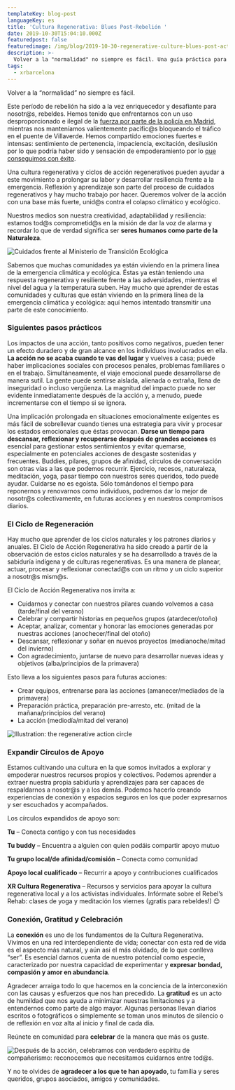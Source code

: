```yaml
---
templateKey: blog-post
languageKey: es
title: 'Cultura Regenerativa: Blues Post-Rebelión '
date: 2019-10-30T15:04:10.000Z
featuredpost: false
featuredimage: /img/blog/2019-10-30-regenerative-culture-blues-post-action-2.jpg
description: >-
  Volver a la "normalidad" no siempre es fácil. Una guía práctica para volver a poner los pies sobre la tierra practical guide to coming down to earth.
tags:
  - xrbarcelona
---
```


Volver a la “normalidad” no siempre es fácil.

Este período de rebelión ha sido a la vez enriquecedor y desafiante para nosotr@s, rebeldes. Hemos tenido que enfrentarnos con un uso desproporcionado e ilegal de la [fuerza por parte de la policía en Madrid](/es/blog/2019-10-19-carta-7oct-rebelion-sera-pacifica/), mientras nos manteníamos valientemente pacífic@s bloqueando el tráfico en el puente de Villaverde. Hemos compartido emociones fuertes e intensas: sentimiento de pertenencia, impaciencia, excitación, desilusión por lo que podría haber sido y sensación de empoderamiento por lo [que conseguimos con éxito](https://elpais.com/sociedad/2019/10/07/actualidad/1570430675_051785.html).

Una cultura regenerativa y ciclos de acción regenerativos pueden ayudar a este movimiento a prolongar su labor y desarrollar resiliencia frente a la emergencia. Reflexión y aprendizaje son parte del proceso de cuidados regenerativos y hay mucho trabajo por hacer. Queremos volver de la acción con una base más fuerte, unid@s contra el colapso climático y ecológico.

Nuestros medios son nuestra creatividad, adaptabilidad y resiliencia: estamos tod@s comprometid@s en la misión de dar la voz de alarma y recordar lo que de verdad significa ser **seres humanos como parte de la Naturaleza**.

![Cuidados frente al Ministerio de Transición Ecológica](/img/blog/2019-10-30-regenerative-culture-blues-post-action-2.jpg)

Sabemos que muchas comunidades ya están viviendo en la primera línea de la emergencia climática y ecológica. Éstas ya están teniendo una respuesta regenerativa y resiliente frente a las adversidades, mientras el nivel del agua y la temperatura suben. Hay mucho que aprender de estas comunidades y culturas que están viviendo en la primera línea de la emergencia climática y ecológica: aquí hemos intentado transmitir una parte de este conocimiento.

### Siguientes pasos prácticos

Los impactos de una acción, tanto positivos como negativos, pueden tener un efecto duradero y de gran alcance en los individuos involucrados en ella. **La acción no se acaba cuando te vas del lugar** y vuelves a casa; puede haber implicaciones sociales con procesos penales, problemas familiares o en el trabajo. Simultáneamente, el viaje emocional puede desarrollarse de manera sutil. La gente puede sentirse aislada, alienada o extraña, llena de inseguridad o incluso vergüenza. La magnitud del impacto puede no ser evidente inmediatamente después de la acción y, a menudo, puede incrementarse con el tiempo si se ignora.

Una implicación prolongada en situaciones emocionalmente exigentes es más fácil de sobrellevar cuando tienes una estrategia para vivir y procesar los estados emocionales que éstas provocan. **Darse un tiempo para descansar, reflexionar y recuperarse después de grandes acciones** es esencial para gestionar estos sentimientos y evitar quemarse, especialmente en potenciales acciones de desgaste sostenidas y frecuentes. Buddies, pilares, grupos de afinidad, círculos de conversación son otras vías a las que podemos recurrir. Ejercicio, recesos, naturaleza, meditación, yoga, pasar tiempo con nuestros seres queridos, todo puede ayudar. Cuidarse no es egoísta. Sólo tomándonos el tiempo para reponernos y renovarnos como individuos, podremos dar lo mejor de nosotr@s colectivamente, en futuras acciones y en nuestros compromisos diarios.


### El Ciclo de Regeneración

Hay mucho que aprender de los ciclos naturales y los patrones diarios y anuales. El Ciclo de Acción Regenerativa ha sido creado a partir de la observación de estos ciclos naturales y se ha desarrollado a través de la sabiduría indígena y de culturas regenerativas. Es una manera de planear, actuar, procesar y reflexionar conectad@s con un ritmo y un ciclo superior a nosotr@s mism@s.

El Ciclo de Acción Regenerativa nos invita a:  
- Cuidarnos y conectar con nuestros pilares cuando volvemos a casa (tarde/final del verano)
- Celebrar y compartir historias en pequeños grupos (atardecer/otoño)
- Aceptar, analizar, comentar y honorar las emociones generadas por nuestras acciones (anochecer/final del otoño)
- Descansar, reflexionar y soñar en nuevos proyectos (medianoche/mitad del invierno)
- Con agradecimiento, juntarse de nuevo para desarrollar nuevas ideas y objetivos (alba/principios de la primavera)

Esto lleva a los siguientes pasos para futuras acciones:  
- Crear equipos, entrenarse para las acciones (amanecer/mediados de la primavera)
- Preparación práctica, preparación pre-arresto, etc. (mitad de la mañana/principios del verano)
- La acción (mediodía/mitad del verano)

![Illustration: the regenerative action circle](/img/blog/2019-10-30-regenerative-culture-blues-post-action-3.jpg)

### Expandir Círculos de Apoyo

Estamos cultivando una cultura en la que somos invitados a explorar y empoderar nuestros recursos propios y colectivos. Podemos aprender a extraer nuestra propia sabiduría y aprendizajes para ser capaces de respaldarnos a nosotr@s y a los demás. Podemos hacerlo creando experiencias de conexión y espacios seguros en los que poder expresarnos y ser escuchados y acompañados.

Los círculos expandidos de apoyo son:

**Tu** – Conecta contigo y con tus necesidades

**Tu buddy** – Encuentra a alguien con quien podáis compartir apoyo mutuo

**Tu grupo local/de afinidad/comisión** – Conecta como comunidad

**Apoyo local cualificado** – Recurrir a apoyo y contribuciones cualificados

**XR Cultura Regenerativa** – Recursos y servicios para apoyar la cultura regenerativa local y a los activistas individuales. Infórmate sobre el Rebel’s Rehab: clases de yoga y meditación los viernes (¡gratis para rebeldes!) 😊

### Conexión, Gratitud y Celebración

La **conexión** es uno de los fundamentos de la Cultura Regenerativa. Vivimos en una red interdependiente de vida; conectar con esta red de vida es el aspecto más natural, y aún así el más olvidado, de lo que conlleva “ser”. Es esencial darnos cuenta de nuestro potencial como especie, caracterizado por nuestra capacidad de experimentar y **expresar bondad, compasión y amor en abundancia**.

Agradecer arraiga todo lo que hacemos en la conciencia de la interconexión con las causas y esfuerzos que nos han precedido. La **gratitud** es un acto de humildad que nos ayuda a minimizar nuestras limitaciones y a entendernos como parte de algo mayor. Algunas personas llevan diarios escritos o fotográficos o simplemente se toman unos minutos de silencio o de reflexión en voz alta al inicio y final de cada día.

Reúnete en comunidad para **celebrar** de la manera que más os guste. 

![Después de la acción, celebramos con verdadero espíritu de compañerismo: reconocemos que necesitamos cuidarnos entre tod@s.](/img/blog/2019-10-30-regenerative-culture-blues-post-action-5.jpg)

Y no te olvides de **agradecer a los que te han apoyado**, tu familia y seres queridos, grupos asociados, amigos y comunidades.
